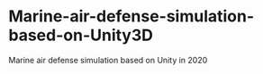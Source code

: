 # Marine-air-defense-simulation-based-on-Unity3D
Marine air defense simulation based on Unity in 2020
